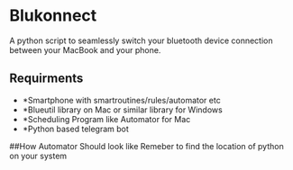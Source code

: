 # Blukonnect
A python script to seamlessly switch your bluetooth device connection between your MacBook and your phone.

## Requirments
* *Smartphone with smartroutines/rules/automator etc
* *Blueutil library on Mac or similar library for Windows
* *Scheduling Program like Automator for Mac
* *Python based telegram bot



##How Automator Should look like
Remeber to find the location of python on your system

